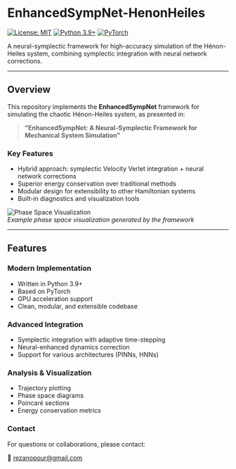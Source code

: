 # EnhancedSympNet-HenonHeiles

[![License: MIT](https://img.shields.io/badge/License-MIT-yellow.svg)](https://opensource.org/licenses/MIT)
[![Python 3.9+](https://img.shields.io/badge/python-3.9+-blue.svg)](https://www.python.org/downloads/)
[![PyTorch](https://img.shields.io/badge/PyTorch-%23EE4C2C.svg?logo=PyTorch&logoColor=white)](https://pytorch.org/)

A neural-symplectic framework for high-accuracy simulation of the Hénon-Heiles system, combining symplectic integration with neural network corrections.

---

## Overview

This repository implements the **EnhancedSympNet** framework for simulating the chaotic Hénon-Heiles system, as presented in:

> **"EnhancedSympNet: A Neural-Symplectic Framework for Mechanical System Simulation"**  


### Key Features

- Hybrid approach: symplectic Velocity Verlet integration + neural network corrections  
- Superior energy conservation over traditional methods  
- Modular design for extensibility to other Hamiltonian systems  
- Built-in diagnostics and visualization tools  

![Phase Space Visualization](docs/phase_space_example.png)  
*Example phase space visualization generated by the framework*

---

## Features

### Modern Implementation

- Written in Python 3.9+
- Based on PyTorch
- GPU acceleration support
- Clean, modular, and extensible codebase

### Advanced Integration

- Symplectic integration with adaptive time-stepping
- Neural-enhanced dynamics correction
- Support for various architectures (PINNs, HNNs)

### Analysis & Visualization

- Trajectory plotting
- Phase space diagrams
- Poincaré sections
- Energy conservation metrics

### Contact
For questions or collaborations, please contact:


📧 rezanopour@gmail.com
